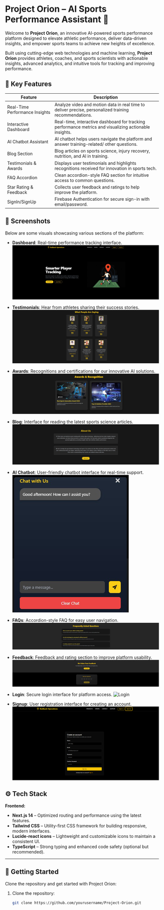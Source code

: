 # Project Orion – AI Sports Performance Assistant 🚀

Welcome to **Project Orion**, an innovative AI-powered sports performance platform designed to elevate athletic performance, deliver data-driven insights, and empower sports teams to achieve new heights of excellence.

Built using cutting-edge web technologies and machine learning, **Project Orion** provides athletes, coaches, and sports scientists with actionable insights, advanced analytics, and intuitive tools for tracking and improving performance.

## 🌟 Key Features

| Feature                      | Description                                                                                     |
|-----------------------------|-------------------------------------------------------------------------------------------------|
| Real-Time Performance Insights | Analyze video and motion data in real time to deliver precise, personalized training recommendations. |
| Interactive Dashboard       | Real-time, interactive dashboard for tracking performance metrics and visualizing actionable insights. |
| AI Chatbot Assistant        | AI chatbot helps users navigate the platform and answer training-related/ other questions. |
| Blog Section                | Blog articles on sports science, injury recovery, nutrition, and AI in training.        |
| Testimonials & Awards       | Displays user testimonials and highlights recognitions received for innovation in sports tech.  |
| FAQ Accordion               | Clean accordion-style FAQ section for intuitive access to common questions.                     |
| Star Rating & Feedback      | Collects user feedback and ratings to help improve the platform.                                |
| SignIn/SignUp      | Firebase Authentication for secure sign-in with email/password.              |
 

## 📸 Screenshots

Below are some visuals showcasing various sections of the platform:

- **Dashboard**: Real-time performance tracking interface.
  ![Dashboard](public/images/Dashboard.png)

- **Testimonials**: Hear from athletes sharing their success stories.
  ![Testimonials](public/images/Testimonials.png)

- **Awards**: Recognitions and certifications for our innovative AI solutions.
  ![Awards](public/images/Awards.png)

- **Blog**: Interface for reading the latest sports science articles.
  ![Blog](public/images/AboutUs.png)

- **AI Chatbot**: User-friendly chatbot interface for real-time support.
  ![AI Chatbot](public/images/Chatbot.png)

- **FAQs**: Accordion-style FAQ for easy user navigation.
  ![FAQs](public/images/FAQs.png)

- **Feedback**: Feedback and rating section to improve platform usability.
  ![Feedback](public/images/Feedback.png)

- **Login**: Secure login interface for platform access.
  ![Login](public/images/Login.png)

- **Signup**: User registration interface for creating an account.
  ![Signup](public/images/Signup.png)

## ⚙️ Tech Stack

**Frontend:**
- **Next.js 14** – Optimized routing and performance using the latest features.
- **Tailwind CSS** – Utility-first CSS framework for building responsive, modern interfaces.
- **Lucide-react icons** – Lightweight and customizable icons to maintain a consistent UI.
- **TypeScript** – Strong typing and enhanced code safety (optional but recommended).

---

## 🚀 Getting Started

Clone the repository and get started with Project Orion:

1. Clone the repository:
   ```bash
   git clone https://github.com/yourusername/Project-Orion.git
